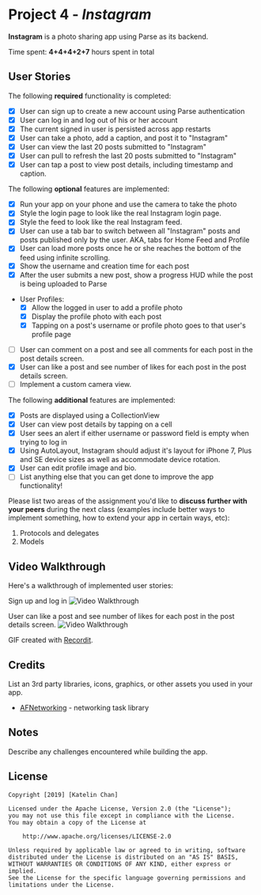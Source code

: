 # Project 4 - *Instagram*

**Instagram** is a photo sharing app using Parse as its backend.

Time spent: **4+4+4+2+7** hours spent in total

## User Stories

The following **required** functionality is completed:

- [x] User can sign up to create a new account using Parse authentication
- [x] User can log in and log out of his or her account
- [x] The current signed in user is persisted across app restarts
- [x] User can take a photo, add a caption, and post it to "Instagram"
- [x] User can view the last 20 posts submitted to "Instagram"
- [x] User can pull to refresh the last 20 posts submitted to "Instagram"
- [x] User can tap a post to view post details, including timestamp and caption.

The following **optional** features are implemented:

- [x] Run your app on your phone and use the camera to take the photo
- [x] Style the login page to look like the real Instagram login page.
- [x] Style the feed to look like the real Instagram feed.
- [x] User can use a tab bar to switch between all "Instagram" posts and posts published only by the user. AKA, tabs for Home Feed and Profile
- [x] User can load more posts once he or she reaches the bottom of the feed using infinite scrolling.
- [x] Show the username and creation time for each post
- [x] After the user submits a new post, show a progress HUD while the post is being uploaded to Parse
- User Profiles:
  - [x] Allow the logged in user to add a profile photo
  - [x] Display the profile photo with each post
  - [x] Tapping on a post's username or profile photo goes to that user's profile page
- [ ] User can comment on a post and see all comments for each post in the post details screen.
- [x] User can like a post and see number of likes for each post in the post details screen.
- [ ] Implement a custom camera view.

The following **additional** features are implemented:

- [x] Posts are displayed using a CollectionView
- [x] User can view post details by tapping on a cell
- [x] User sees an alert if either username or password field is empty when trying to log in
- [x] Using AutoLayout, Instagram should adjust it's layout for iPhone 7, Plus and SE device sizes as well as accommodate device rotation.
- [x] User can edit profile image and bio.
- [ ] List anything else that you can get done to improve the app functionality!

Please list two areas of the assignment you'd like to **discuss further with your peers** during the next class (examples include better ways to implement something, how to extend your app in certain ways, etc):

1. Protocols and delegates
2. Models

## Video Walkthrough

Here's a walkthrough of implemented user stories:

Sign up and log in
<img src='http://g.recordit.co/iqyeGAT0To.gif' title='Video Walkthrough' width='' alt='Video Walkthrough' />

User can like a post and see number of likes for each post in the post details screen.
<img src='http://g.recordit.co/flvIhJcbfE.gif' title='Video Walkthrough' width='' alt='Video Walkthrough' />

GIF created with [Recordit](http://recordit.co).

## Credits

List an 3rd party libraries, icons, graphics, or other assets you used in your app.

- [AFNetworking](https://github.com/AFNetworking/AFNetworking) - networking task library


## Notes

Describe any challenges encountered while building the app.

## License

    Copyright [2019] [Katelin Chan]

    Licensed under the Apache License, Version 2.0 (the "License");
    you may not use this file except in compliance with the License.
    You may obtain a copy of the License at

        http://www.apache.org/licenses/LICENSE-2.0

    Unless required by applicable law or agreed to in writing, software
    distributed under the License is distributed on an "AS IS" BASIS,
    WITHOUT WARRANTIES OR CONDITIONS OF ANY KIND, either express or implied.
    See the License for the specific language governing permissions and
    limitations under the License.
